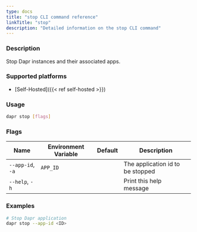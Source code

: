 ```yaml
---
type: docs
title: "stop CLI command reference"
linkTitle: "stop"
description: "Detailed information on the stop CLI command"
---
```


### Description

Stop Dapr instances and their associated apps.

### Supported platforms

- [Self-Hosted]({{< ref self-hosted >}})

### Usage

```bash
dapr stop [flags]
```

### Flags

| Name             | Environment Variable | Default | Description                      |
| ---------------- | -------------------- | ------- | -------------------------------- |
| `--app-id`, `-a` | `APP_ID`             |         | The application id to be stopped |
| `--help`, `-h`   |                      |         | Print this help message          |

### Examples

```bash
# Stop Dapr application
dapr stop --app-id <ID>
```
